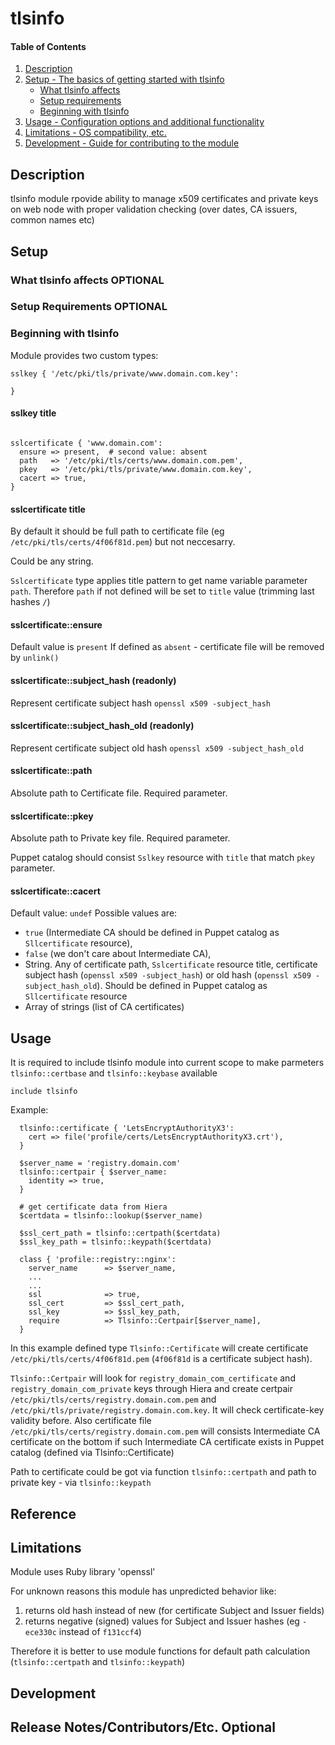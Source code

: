 
# tlsinfo

#### Table of Contents

1. [Description](#description)
2. [Setup - The basics of getting started with tlsinfo](#setup)
    * [What tlsinfo affects](#what-tlsinfo-affects)
    * [Setup requirements](#setup-requirements)
    * [Beginning with tlsinfo](#beginning-with-tlsinfo)
3. [Usage - Configuration options and additional functionality](#usage)
4. [Limitations - OS compatibility, etc.](#limitations)
5. [Development - Guide for contributing to the module](#development)

## Description

tlsinfo module rpovide ability to manage x509 certificates and private keys on web node with proper validation checking (over dates, CA issuers, common names etc)

## Setup

### What tlsinfo affects **OPTIONAL**

### Setup Requirements **OPTIONAL**

### Beginning with tlsinfo

Module provides two custom types:

```puppet
sslkey { '/etc/pki/tls/private/www.domain.com.key':

}
```
#### sslkey title

```puppet

sslcertificate { 'www.domain.com':
  ensure => present,  # second value: absent
  path   => '/etc/pki/tls/certs/www.domain.com.pem',
  pkey   => '/etc/pki/tls/private/www.domain.com.key',
  cacert => true,
}
```
#### sslcertificate title

By default it should be full path to certificate file (eg `/etc/pki/tls/certs/4f06f81d.pem`) but not neccesarry.

Could be any string.

`Sslcertificate` type applies title pattern to get name variable parameter `path`. Therefore `path` if not defined will be set to `title` value (trimming last hashes `/`) 

#### sslcertificate::ensure

Default value is `present`
If defined as `absent` - certificate file will be removed by `unlink()`

#### sslcertificate::subject_hash (readonly)

Represent certificate subject hash `openssl x509 -subject_hash`

#### sslcertificate::subject_hash_old (readonly)

Represent certificate subject old hash `openssl x509 -subject_hash_old`

#### sslcertificate::path

Absolute path to Certificate file. Required parameter.

#### sslcertificate::pkey

Absolute path to Private key file. Required parameter.

Puppet catalog should consist `Sslkey` resource with `title` that match `pkey` parameter.

#### sslcertificate::cacert
Default value: `undef`
Possible values are:
* `true` (Intermediate CA should be defined in Puppet catalog as `Sllcertificate` resource),
* `false` (we don't care about Intermediate CA),
* String. Any of certificate path, `Sslcertificate` resource title, certificate subject hash (`openssl x509 -subject_hash`) or old hash (`openssl x509 -subject_hash_old`). Should be defined in Puppet catalog as `Sllcertificate` resource
* Array of strings (list of CA certificates)

## Usage

It is required to include tlsinfo module into current scope to make parmeters `tlsinfo::certbase` and `tlsinfo::keybase` available

```puppet
include tlsinfo
```

Example:

```puppet
  tlsinfo::certificate { 'LetsEncryptAuthorityX3':
    cert => file('profile/certs/LetsEncryptAuthorityX3.crt'),
  }

  $server_name = 'registry.domain.com'
  tlsinfo::certpair { $server_name:
    identity => true,
  }

  # get certificate data from Hiera
  $certdata = tlsinfo::lookup($server_name)

  $ssl_cert_path = tlsinfo::certpath($certdata)
  $ssl_key_path = tlsinfo::keypath($certdata)
  
  class { 'profile::registry::nginx':
    server_name      => $server_name,
    ...
    ...
    ssl              => true,
    ssl_cert         => $ssl_cert_path,
    ssl_key          => $ssl_key_path,
    require          => Tlsinfo::Certpair[$server_name],
  }
```

In this example defined type `Tlsinfo::Certificate` will create certificate `/etc/pki/tls/certs/4f06f81d.pem` (`4f06f81d` is a certificate subject hash). 

`Tlsinfo::Certpair` will look for `registry_domain_com_certificate` and `registry_domain_com_private` keys through Hiera and create certpair `/etc/pki/tls/certs/registry.domain.com.pem` and `/etc/pki/tls/private/registry.domain.com.key`. It will check certificate-key validity before. Also certificate file `/etc/pki/tls/certs/registry.domain.com.pem` will consists Intermediate CA certificate on the bottom if such Intermediate CA certificate exists in Puppet catalog (defined via Tlsinfo::Certificate)

Path to certificate could be got via function `tlsinfo::certpath` and path to private key - via `tlsinfo::keypath`

## Reference

## Limitations

Module uses Ruby library 'openssl'

For unknown reasons this module has unpredicted behavior like:

1) returns old hash instead of new (for certificate Subject and Issuer fields)
2) returns negative (signed) values for Subject and Issuer hashes (eg `-ece330c` instead of `f131ccf4`)

Therefore it is better to use module functions for default path calculation (`tlsinfo::certpath` and `tlsinfo::keypath`)

## Development

## Release Notes/Contributors/Etc. **Optional**
